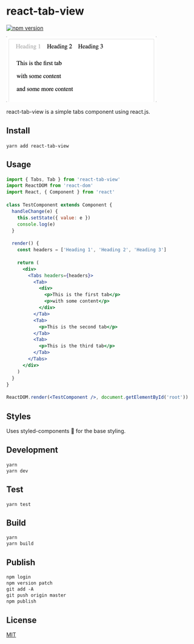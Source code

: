 # react-tab-view

[![npm version](https://badge.fury.io/js/react-tab-view.svg)](https://badge.fury.io/js/react-tab-view)

![](https://raw.githubusercontent.com/StevenIseki/react-tab-view/master/example/screenshot.gif)

react-tab-view is a simple tabs component using react.js.

## Install

`yarn add react-tab-view`

## Usage

```jsx
import { Tabs, Tab } from 'react-tab-view'
import ReactDOM from 'react-dom'
import React, { Component } from 'react'

class TestComponent extends Component {
  handleChange(e) {
    this.setState({ value: e })
    console.log(e)
  }

  render() {
    const headers = ['Heading 1', 'Heading 2', 'Heading 3']

    return (
      <div>
        <Tabs headers={headers}>
          <Tab>
            <div>
              <p>This is the first tab</p>
              <p>with some content</p>
            </div>
          </Tab>
          <Tab>
            <p>This is the second tab</p>
          </Tab>
          <Tab>
            <p>This is the third tab</p>
          </Tab>
        </Tabs>
      </div>
    )
  }
}

ReactDOM.render(<TestComponent />, document.getElementById('root'))

```

## Styles
Uses styled-components 💅 for the base styling.

## Development
    yarn
    yarn dev

## Test
    yarn test

## Build
    yarn
    yarn build

## Publish
    npm login
    npm version patch
    git add -A
    git push origin master
    npm publish

## License

[MIT](http://isekivacenz.mit-license.org/)
